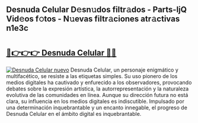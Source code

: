 ## Desnuda Celular D𝚎sn𝚞dos filtr𝚊dos - Parts-IjQ Vid𝚎os f𝚘tos - N𝚞evas filtr𝚊ciones atr𝚊ctivas n1e3c

# <h2><a href="http://mbbhab.tromn.icu/?c=Desnuda+Celular">🔗👉👉👉 Desnuda Celular 🔗🔗</a></h2>

[![Desnuda Celular nuevo](https://i.imgur.com/pEAQMta.gif)](http://mbbhab.tromn.icu/?c=Desnuda+Celular)
Desnuda Celular, un personaje enigmático y multifacético, se resiste a las etiquetas simples. Su uso pionero de los medios digitales ha cautivado y enfurecido a los observadores, provocando debates sobre la expresión artística, la autorrepresentación y la naturaleza evolutiva de las comunidades en línea. Aunque su dirección futura no está clara, su influencia en los medios digitales es indiscutible. Impulsado por una determinación inquebrantable y un encanto innegable, el progreso de Desnuda Celular en el ámbito digital es inquebrantable.
